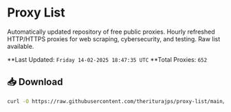 # Proxy List

Automatically updated repository of free public proxies. Hourly refreshed HTTP/HTTPS proxies for web scraping, cybersecurity, and testing. Raw list available.

**Last Updated: `Friday 14-02-2025 18:47:35 UTC`
**Total Proxies: `652`

## 📥 Download
```bash
curl -O https://raw.githubusercontent.com/theriturajps/proxy-list/main/proxies.txt